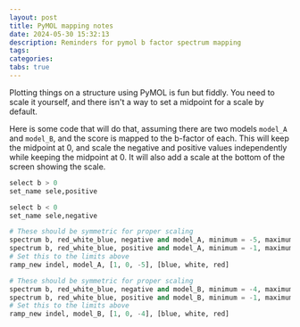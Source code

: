 ```yaml
---
layout: post
title: PyMOL mapping notes
date: 2024-05-30 15:32:13
description: Reminders for pymol b factor spectrum mapping
tags:
categories:
tabs: true
---
```


Plotting things on a structure using PyMOL is fun but fiddly. You need to scale it yourself, and there isn't a way to set a midpoint for a scale by default.

Here is some code that will do that, assuming there are two models `model_A` and `model_B`, and the score is mapped to the b-factor of each. This will keep the midpoint at 0, and scale the negative and positive values independently while keeping the midpoint at 0. It will also add a scale at the bottom of the screen showing the scale.

```python
select b > 0
set_name sele,positive

select b < 0
set_name sele,negative

# These should be symmetric for proper scaling
spectrum b, red_white_blue, negative and model_A, minimum = -5, maximum = 5
spectrum b, red_white_blue, positive and model_A, minimum = -1, maximum = 1
# Set this to the limits above
ramp_new indel, model_A, [1, 0, -5], [blue, white, red]

# These should be symmetric for proper scaling
spectrum b, red_white_blue, negative and model_B, minimum = -4, maximum = 4
spectrum b, red_white_blue, positive and model_B, minimum = -1, maximum = 1
# Set this to the limits above
ramp_new indel, model_B, [1, 0, -4], [blue, white, red]
```